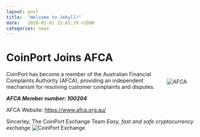 ```yaml
---
layout: post
title:  "Welcome to Jekyll!"
date:   2020-01-01 15:01:29 +1000
categories: news
---
```

# CoinPort Joins AFCA

<img src="https://doc.coinport.com.au/images/afca.png" alt="AFCA" class="center" style="max-width: 280px; float: right; padding: 20px;">
CoinPort has become a member of the Australian Financial Complaints Authority (AFCA), providing an independent mechanism for resolving customer complaints and disputes.

***AFCA Member number: 100204***

AFCA Website: <a title="https://www.afca.org.au/" href="https://www.afca.org.au/" target="_blank">https://www.afca.org.au/</a>

Sincerley,
The CoinPort Exchange Team
*Easy, fast and safe cryptocurrency exchange*
![CoinPort Exchange](image/coinport.png)
